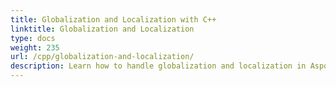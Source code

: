 ```yaml
---
title: Globalization and Localization with C++
linktitle: Globalization and Localization
type: docs
weight: 235
url: /cpp/globalization-and-localization/
description: Learn how to handle globalization and localization in Aspose.Cells for C++ to support multiple languages and regional settings.
---
```

